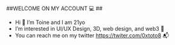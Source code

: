 ##WELCOME ON MY ACCOUNT 💻 ##

- Hi 👋 I’m Toine and I am 21yo 
- I’m interested in UI/UX Design, 3D, web design, and web3 👀
- You can reach me on my twitter https://twiter.com/0xtoto8 📬
<!---
Cato8/Cato8 is a ✨ special ✨ repository because its `README.md` (this file) appears on your GitHub profile.
You can click the Preview link to take a look at your changes.
--->
